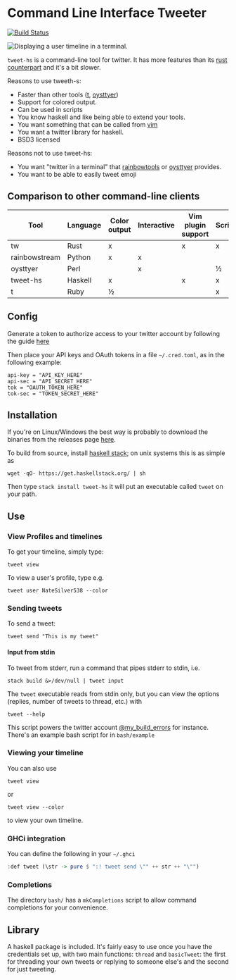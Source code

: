 # Command Line Interface Tweeter

[![Build Status](https://travis-ci.org/vmchale/command-line-tweeter.svg?branch=master)](https://travis-ci.org/vmchale/command-line-tweeter)

![Displaying a user timeline in a terminal.](https://raw.githubusercontent.com/vmchale/command-line-tweeter/master/screenshot.png)

`tweet-hs` is a command-line tool for twitter. It has more features than
its [rust counterpart](https://github.com/vmchale/clit-rs) and it's a bit
slower. 

Reasons to use tweeth-s:
  - Faster than other tools ([t](https://github.com/sferik/t),
  [oysttyer](https://github.com/oysttyer/oysttyer))
  - Support for colored output. 
  - Can be used in scripts
  - You know haskell and like being able to extend your tools. 
  - You want something that can be called from
    [vim](https://github.com/vmchale/vim-twitter)
  - You want a twitter library for haskell. 
  - BSD3 licensed 

Reasons not to use tweet-hs:
  - You want "twitter in a terminal" that [rainbowtools](https://github.com/DTVD/rainbowstream)
    or [oysttyer](https://github.com/oysttyer/oysttyer) provides. 
  - You want to be able to easily tweet emoji

## Comparison to other command-line clients

| Tool | Language | Color output | Interactive | Vim plugin support | Scriptable | Send emoji |
| ---- | -------- | ------------ | ----------- | ------------------ | ---------- | ---------- |
| tw | Rust | x |   | x | x |  |
| rainbowstream | Python | x | x |  |  | x |
| oysttyer | Perl |  | x |  | ½ |  |
| tweet-hs | Haskell | x |  | x | x |  |
| t | Ruby | ½ |  |  | x |  |

## Config
Generate a token to authorize access to your twitter account by following the guide [here](https://dev.twitter.com/oauth/overview/application-owner-access-tokens)

Then place your API keys and OAuth tokens in a file `~/.cred.toml`, as in the
following example:

```
api-key = "API_KEY_HERE"
api-sec = "API_SECRET_HERE"
tok = "OAUTH_TOKEN_HERE"
tok-sec = "TOKEN_SECRET_HERE"
```

## Installation

If you're on Linux/Windows the best way is probably to download the binaries
from the releases page [here](https://github.com/vmchale/command-line-tweeter/releases).

To build from source, install [haskell stack](https://docs.haskellstack.org/en/stable/README/#how-to-install); on unix systems this is as simple as

```
wget -qO- https://get.haskellstack.org/ | sh
```

Then type `stack install tweet-hs` it will put an executable called `tweet` on your path.

## Use

### View Profiles and timelines

To get your timeline, simply type:

```
tweet view
```

To view a user's profile, type e.g.

```
tweet user NateSilver538 --color
```

### Sending tweets

To send a tweet:

```
tweet send "This is my tweet"
```

#### Input from stdin
To tweet from stderr, run a command that pipes stderr to stdin, i.e.

```
stack build &>/dev/null | tweet input
```

The `tweet` executable reads from stdin only, but you can view the options (replies, number of tweets to thread, etc.) with

```
tweet --help
```

This script powers the twitter account [@my\_build\_errors](https://twitter.com/my_build_errors) for instance. There's an example bash script for in `bash/example`

### Viewing your timeline

You can also use

```
tweet view
```

or 

```
tweet view --color
```

to view your own timeline.

### GHCi integration

You can define the following in your `~/.ghci`

```haskell
:def tweet (\str -> pure $ ":! tweet send \"" ++ str ++ "\"")
```

### Completions

The directory `bash/` has a `mkCompletions` script to allow command completions for your convenience.

## Library

A haskell package is included. It's fairly easy to use once you have the credentials set up, with two main functions: `thread` and `basicTweet`: the first for threading your own tweets or replying to someone else's and the second for just tweeting.
